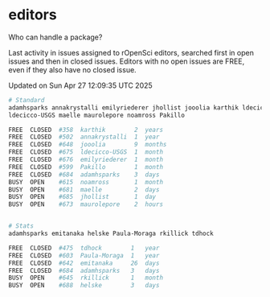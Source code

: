 # editors

Who can handle a package?

Last activity in issues assigned to rOpenSci editors, searched first in open
issues and then in closed issues. Editors with no open issues are FREE, even if
they also have no closed issue.


Updated on Sun Apr 27 12:09:35 UTC 2025

```bash
# Standard
adamhsparks annakrystalli emilyriederer jhollist jooolia karthik ldecicco
ldecicco-USGS maelle maurolepore noamross Pakillo

FREE  CLOSED  #358  karthik        2  years
FREE  CLOSED  #502  annakrystalli  1  year
FREE  CLOSED  #648  jooolia        9  months
FREE  CLOSED  #675  ldecicco-USGS  1  month
FREE  CLOSED  #676  emilyriederer  1  month
FREE  CLOSED  #599  Pakillo        1  month
FREE  CLOSED  #684  adamhsparks    3  days
BUSY  OPEN    #615  noamross       1  month
BUSY  OPEN    #681  maelle         2  days
BUSY  OPEN    #685  jhollist       1  day
BUSY  OPEN    #673  maurolepore    2  hours


# Stats
adamhsparks emitanaka helske Paula-Moraga rkillick tdhock

FREE  CLOSED  #475  tdhock        1   year
FREE  CLOSED  #603  Paula-Moraga  1   year
FREE  CLOSED  #642  emitanaka     26  days
FREE  CLOSED  #684  adamhsparks   3   days
BUSY  OPEN    #645  rkillick      1   month
BUSY  OPEN    #688  helske        3   days
```
